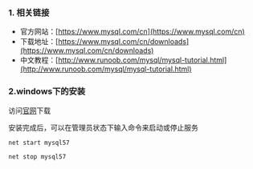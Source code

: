 ### 1. 相关链接

* 官方网站：[https://www.mysql.com/cn](https://www.mysql.com/cn)
* 下载地址：[https://www.mysql.com/cn/downloads](https://www.mysql.com/cn/downloads)
* 中文教程：[http://www.runoob.com/mysql/mysql-tutorial.html](http://www.runoob.com/mysql/mysql-tutorial.html)

### 2.windows下的安装

访问[官网](https://dev.mysql.com/downloads/mysql/)下载

安装完成后，可以在管理员状态下输入命令来启动或停止服务

```
net start mysql57

net stop mysql57
```



